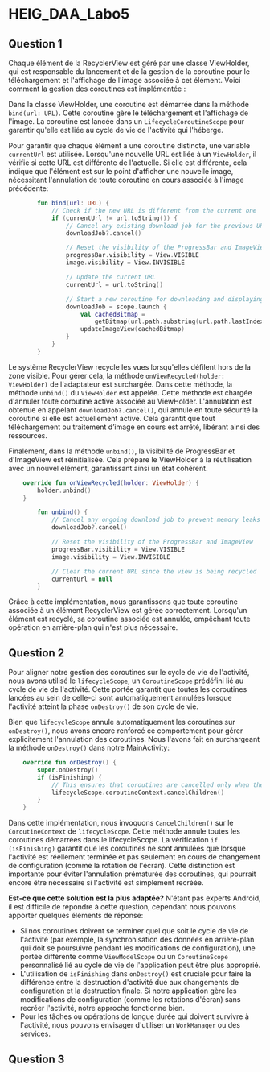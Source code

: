 # HEIG_DAA_Labo5



## Question 1

Chaque élément de la RecyclerView est géré par une classe ViewHolder, qui est responsable du lancement et de la gestion de la coroutine pour le téléchargement et l'affichage de l'image associée à cet élément. Voici comment la gestion des coroutines est implémentée :

Dans la classe ViewHolder, une coroutine est démarrée dans la méthode `bind(url: URL)`. Cette coroutine gère le téléchargement et l'affichage de l'image. La coroutine est lancée dans un `LifecycleCoroutineScope` pour garantir qu'elle est liée au cycle de vie de l'activité qui l'héberge.

Pour garantir que chaque élément a une coroutine distincte, une variable `currentUrl` est utilisée. Lorsqu'une nouvelle URL est liée à un `ViewHolder`, il vérifie si cette URL est différente de l'actuelle. Si elle est différente, cela indique que l'élément est sur le point d'afficher une nouvelle image, nécessitant l'annulation de toute coroutine en cours associée à l'image précédente:

```kotlin
        fun bind(url: URL) {
            // Check if the new URL is different from the current one
            if (currentUrl != url.toString()) {
                // Cancel any existing download job for the previous URL
                downloadJob?.cancel()

                // Reset the visibility of the ProgressBar and ImageView
                progressBar.visibility = View.VISIBLE
                image.visibility = View.INVISIBLE

                // Update the current URL
                currentUrl = url.toString()

                // Start a new coroutine for downloading and displaying the image
                downloadJob = scope.launch {
                    val cachedBitmap =
                        getBitmap(url.path.substring(url.path.lastIndexOf('/') + 1), url)
                    updateImageView(cachedBitmap)
                }
            }
        }
```



Le système RecyclerView recycle les vues lorsqu'elles défilent hors de la zone visible. Pour gérer cela, la méthode `onViewRecycled(holder: ViewHolder)` de l'adaptateur est surchargée. Dans cette méthode, la méthode `unbind()` du `ViewHolder` est appelée. Cette méthode est chargée d'annuler toute coroutine active associée au ViewHolder. L'annulation est obtenue en appelant `downloadJob?.cancel()`, qui annule en toute sécurité la coroutine si elle est actuellement active. Cela garantit que tout téléchargement ou traitement d’image en cours est arrêté, libérant ainsi des ressources.

Finalement, dans la méthode `unbind()`, la visibilité de ProgressBar et d'ImageView est réinitialisée. Cela prépare le ViewHolder à la réutilisation avec un nouvel élément, garantissant ainsi un état cohérent. 

```Kotlin
    override fun onViewRecycled(holder: ViewHolder) {
        holder.unbind()
    }
```

```kotlin
        fun unbind() {
            // Cancel any ongoing download job to prevent memory leaks and unnecessary work
            downloadJob?.cancel()

            // Reset the visibility of the ProgressBar and ImageView
            progressBar.visibility = View.VISIBLE
            image.visibility = View.INVISIBLE

            // Clear the current URL since the view is being recycled
            currentUrl = null
        }
```



Grâce à cette implémentation, nous garantissons que toute coroutine associée à un élément RecyclerView est gérée correctement. Lorsqu'un élément est recyclé, sa coroutine associée est annulée, empêchant toute opération en arrière-plan qui n'est plus nécessaire.



## Question 2

Pour aligner notre gestion des coroutines sur le cycle de vie de l'activité, nous avons utilisé le `lifecycleScope`,  un `CoroutineScope` prédéfini lié au cycle de vie de l'activité. Cette portée garantit que toutes les coroutines lancées au sein de celle-ci sont automatiquement annulées lorsque l'activité atteint la phase `onDestroy()` de son cycle de vie.

Bien que `lifecycleScope` annule automatiquement les coroutines sur `onDestroy()`, nous avons encore renforcé ce comportement pour gérer explicitement l'annulation des coroutines. Nous l'avons fait en surchargeant la méthode `onDestroy()` dans notre MainActivity:

````Kotlin
    override fun onDestroy() {
        super.onDestroy()
        if (isFinishing) {
            // This ensures that coroutines are cancelled only when the activity is truly finishing
            lifecycleScope.coroutineContext.cancelChildren()
        }
    }
````



Dans cette implémentation, nous invoquons `CancelChildren()` sur le `CoroutineContext` de `lifecycleScope`. Cette méthode annule toutes les coroutines démarrées dans le lifecycleScope. La vérification `if (isFinishing)` garantit que les coroutines ne sont annulées que lorsque l'activité est réellement terminée et pas seulement en cours de changement de configuration (comme la rotation de l'écran). Cette distinction est importante pour éviter l'annulation prématurée des coroutines, qui pourrait encore être nécessaire si l'activité est simplement recréée.

**Est-ce que cette solution est la plus adaptée?** N'étant pas experts Android, il est difficile de répondre à cette question, cependant nous pouvons apporter quelques éléments de réponse:

* Si nos coroutines doivent se terminer quel que soit le cycle de vie de l'activité (par exemple, la synchronisation des données en arrière-plan qui doit se poursuivre pendant les modifications de configuration), une portée différente comme `ViewModelScope` ou un `CoroutineScope` personnalisé lié au cycle de vie de l'application peut être plus approprié.
*  L'utilisation de `isFinishing` dans `onDestroy()` est cruciale pour faire la différence entre la destruction d'activité due aux changements de configuration et la destruction finale. Si notre application gère les modifications de configuration (comme les rotations d'écran) sans recréer l'activité, notre approche fonctionne bien.
* Pour les tâches ou opérations de longue durée qui doivent survivre à l'activité, nous pouvons envisager d'utiliser un `WorkManager` ou des services.



## Question 3

